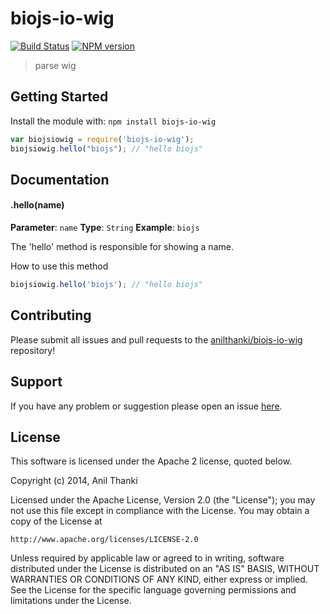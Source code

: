 # biojs-io-wig

[![Build Status](https://secure.travis-ci.org/anilthanki/biojs-io-wig.png?branch=master)](http://travis-ci.org/anilthanki/biojs-io-wig)
[![NPM version](https://badge-me.herokuapp.com/api/npm/biojs-io-wig.png)](http://badges.enytc.com/for/npm/biojs-io-wig) 

> parse wig

## Getting Started
Install the module with: `npm install biojs-io-wig`

```javascript
var biojsiowig = require('biojs-io-wig');
biojsiowig.hello("biojs"); // "hello biojs"
```

## Documentation

#### .hello(name)

**Parameter**: `name`
**Type**: `String`
**Example**: `biojs`

The 'hello' method is responsible for showing a name.

How to use this method

```javascript
biojsiowig.hello('biojs'); // "hello biojs"
```

## Contributing

Please submit all issues and pull requests to the [anilthanki/biojs-io-wig](http://github.com/anilthanki/biojs-io-wig) repository!

## Support
If you have any problem or suggestion please open an issue [here](https://github.com/anilthanki/biojs-io-wig/issues).

## License 


This software is licensed under the Apache 2 license, quoted below.

Copyright (c) 2014, Anil Thanki

Licensed under the Apache License, Version 2.0 (the "License"); you may not
use this file except in compliance with the License. You may obtain a copy of
the License at

    http://www.apache.org/licenses/LICENSE-2.0

Unless required by applicable law or agreed to in writing, software
distributed under the License is distributed on an "AS IS" BASIS, WITHOUT
WARRANTIES OR CONDITIONS OF ANY KIND, either express or implied. See the
License for the specific language governing permissions and limitations under
the License.
